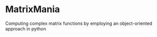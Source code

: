 # MatrixMania
Computing complex matrix functions by employing an object-oriented approach in python

